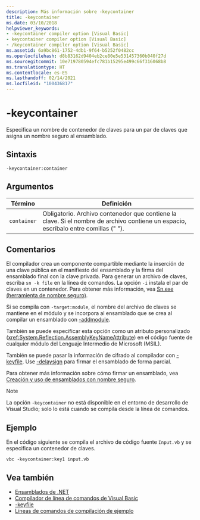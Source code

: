 ```yaml
---
description: Más información sobre -keycontainer
title: -keycontainer
ms.date: 03/10/2018
helpviewer_keywords:
- -keycontainer compiler option [Visual Basic]
- keycontainer compiler option [Visual Basic]
- /keycontainer compiler option [Visual Basic]
ms.assetid: 6a9bc861-1752-4db1-9f64-b5252f0482cc
ms.openlocfilehash: d8b83162d9404eb2ce80e5e531457360b040f27d
ms.sourcegitcommit: 10e719780594efc781b15295e499c66f316068b8
ms.translationtype: HT
ms.contentlocale: es-ES
ms.lasthandoff: 02/14/2021
ms.locfileid: "100436817"
---
```

# <a name="-keycontainer"></a>-keycontainer

Especifica un nombre de contenedor de claves para un par de claves que asigna un nombre seguro al ensamblado.  
  
## <a name="syntax"></a>Sintaxis  
  
```console  
-keycontainer:container  
```  
  
## <a name="arguments"></a>Argumentos  
  
|Término|Definición|  
|---|---|  
|`container`|Obligatorio. Archivo contenedor que contiene la clave. Si el nombre de archivo contiene un espacio, escríbalo entre comillas (" ").|  
  
## <a name="remarks"></a>Comentarios  

 El compilador crea un componente compartible mediante la inserción de una clave pública en el manifiesto del ensamblado y la firma del ensamblado final con la clave privada. Para generar un archivo de claves, escriba `sn -k file` en la línea de comandos. La opción `-i` instala el par de claves en un contenedor. Para obtener más información, vea [Sn.exe (herramienta de nombre seguro)](../../../framework/tools/sn-exe-strong-name-tool.md).  
  
 Si se compila con `-target:module`, el nombre del archivo de claves se mantiene en el módulo y se incorpora al ensamblado que se crea al compilar un ensamblado con [-addmodule](addmodule.md).  
  
 También se puede especificar esta opción como un atributo personalizado (<xref:System.Reflection.AssemblyKeyNameAttribute>) en el código fuente de cualquier módulo del Lenguaje Intermedio de Microsoft (MSIL).  
  
 También se puede pasar la información de cifrado al compilador con [-keyfile](keyfile.md). Use [-delaysign](delaysign.md) para firmar el ensamblado de forma parcial.  
  
 Para obtener más información sobre cómo firmar un ensamblado, vea [Creación y uso de ensamblados con nombre seguro](../../../standard/assembly/create-use-strong-named.md).  
  
> [!NOTE]
> La opción `-keycontainer` no está disponible en el entorno de desarrollo de Visual Studio; solo lo está cuando se compila desde la línea de comandos.  
  
## <a name="example"></a>Ejemplo  

 En el código siguiente se compila el archivo de código fuente `Input.vb` y se especifica un contenedor de claves.  
  
```console  
vbc -keycontainer:key1 input.vb  
```  
  
## <a name="see-also"></a>Vea también

- [Ensamblados de .NET](../../../standard/assembly/index.md)
- [Compilador de línea de comandos de Visual Basic](index.md)
- [-keyfile](keyfile.md)
- [Líneas de comandos de compilación de ejemplo](sample-compilation-command-lines.md)
